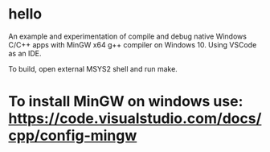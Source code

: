 # hello
An example and experimentation of compile and debug native Windows C/C++ apps
with MinGW x64 g++ compiler on Windows 10. Using VSCode as an IDE.

To build, open external MSYS2 shell and run make.

# To install MinGW on windows use: https://code.visualstudio.com/docs/cpp/config-mingw

